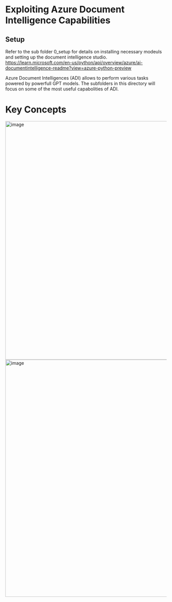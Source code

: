 # Exploiting Azure Document Intelligence Capabilities

## Setup
Refer to the sub folder 0_setup for details on installing necessary modeuls and setting up the document intelligence studio.
https://learn.microsoft.com/en-us/python/api/overview/azure/ai-documentintelligence-readme?view=azure-python-preview

Azure Document Intelligences (ADI) allows to perform various tasks powered by powerfull GPT models. The subfolders in this directory will focus on some of the most useful capabolities of ADI.

# Key Concepts

<img width="743" alt="image" src="https://github.com/user-attachments/assets/746a5059-8d00-4b13-afdd-cc6dd882bf5c">

<img width="739" alt="image" src="https://github.com/user-attachments/assets/63a2e760-ea89-4b12-a2ae-0851fe2ead46">
